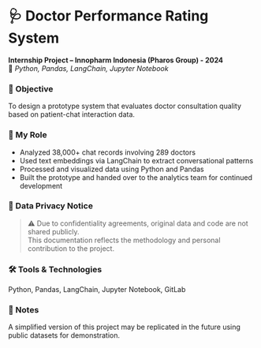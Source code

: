# 🩺 Doctor Performance Rating System

**Internship Project – Innopharm Indonesia (Pharos Group) - 2024**  
📍 *Python, Pandas, LangChain, Jupyter Notebook*

### 📌 Objective
To design a prototype system that evaluates doctor consultation quality based on patient-chat interaction data.

### 🧠 My Role
- Analyzed 38,000+ chat records involving 289 doctors
- Used text embeddings via LangChain to extract conversational patterns
- Processed and visualized data using Python and Pandas
- Built the prototype and handed over to the analytics team for continued development

### 🔐 Data Privacy Notice
> ⚠️ Due to confidentiality agreements, original data and code are not shared publicly.  
> This documentation reflects the methodology and personal contribution to the project.

### 🛠️ Tools & Technologies
Python, Pandas, LangChain, Jupyter Notebook, GitLab

### 📝 Notes
A simplified version of this project may be replicated in the future using public datasets for demonstration.
